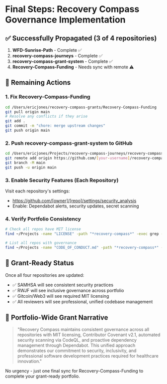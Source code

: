 # Final Steps: Recovery Compass Governance Implementation

## ✅ Successfully Propagated (3 of 4 repositories)

1. **WFD-Sunrise-Path** - Complete ✅
2. **recovery-compass-journeys** - Complete ✅  
3. **recovery-compass-grant-system** - Complete ✅
4. **Recovery-Compass-Funding** - Needs sync with remote ⚠️

## 🔧 Remaining Actions

### 1. Fix Recovery-Compass-Funding

```bash
cd /Users/ericjones/recovery-compass-grants/Recovery-Compass-Funding
git pull origin main
# Resolve any conflicts if they arise
git add .
git commit -m "chore: merge upstream changes"
git push origin main
```

### 2. Push recovery-compass-grant-system to GitHub

```bash
cd /Users/ericjones/Projects/recovery-compass-journeys/recovery-compass-grant-system
git remote add origin https://github.com/[your-username]/recovery-compass-grant-system.git
git branch -M main
git push -u origin main
```

### 3. Enable Security Features (Each Repository)

Visit each repository's settings:

- <https://github.com/[owner]/[repo]/settings/security_analysis>
- Enable: Dependabot alerts, security updates, secret scanning

### 4. Verify Portfolio Consistency

```bash
# Check all repos have MIT license
find ~/Projects -name "LICENSE" -path "*recovery-compass*" -exec grep -l "MIT License" {} \;

# List all repos with governance
find ~/Projects -name "CODE_OF_CONDUCT.md" -path "*recovery-compass*" -type f
```

## 🎯 Grant-Ready Status

Once all four repositories are updated:

- ✅ SAMHSA will see consistent security practices
- ✅ RWJF will see inclusive governance across portfolio
- ✅ Gitcoin/Web3 will see required MIT licensing
- ✅ All reviewers will see professional, unified codebase management

## 📝 Portfolio-Wide Grant Narrative

> "Recovery Compass maintains consistent governance across all repositories with MIT licensing, Contributor Covenant v2.1, automated security scanning via CodeQL, and proactive dependency management through Dependabot. This unified approach demonstrates our commitment to security, inclusivity, and professional software development practices required for healthcare innovation."

No urgency - just one final sync for Recovery-Compass-Funding to complete your grant-ready portfolio.

